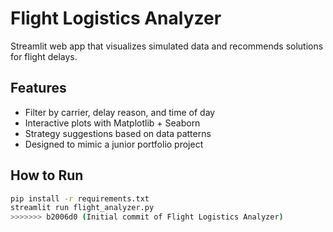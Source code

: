 # Flight Logistics Analyzer

Streamlit web app that visualizes simulated data and recommends solutions for flight delays.

## Features
- Filter by carrier, delay reason, and time of day
- Interactive plots with Matplotlib + Seaborn
- Strategy suggestions based on data patterns
- Designed to mimic a junior portfolio project

## How to Run

```bash
pip install -r requirements.txt
streamlit run flight_analyzer.py
>>>>>>> b2006d0 (Initial commit of Flight Logistics Analyzer)
